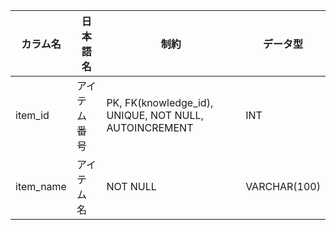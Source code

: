 | カラム名  | 日本語名     | 制約                                                  | データ型     |
| --------- | ------------ | ----------------------------------------------------- | ------------ |
| item_id   | アイテム番号 | PK, FK(knowledge_id), UNIQUE, NOT NULL, AUTOINCREMENT | INT          |
| item_name | アイテム名   | NOT NULL                                              | VARCHAR(100) |

